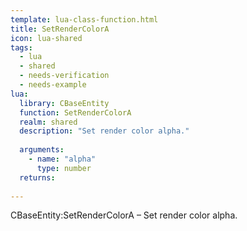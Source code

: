 ```yaml
---
template: lua-class-function.html
title: SetRenderColorA
icon: lua-shared
tags:
  - lua
  - shared
  - needs-verification
  - needs-example
lua:
  library: CBaseEntity
  function: SetRenderColorA
  realm: shared
  description: "Set render color alpha."
  
  arguments:
    - name: "alpha"
      type: number
  returns:
    
---
```


<div class="lua__search__keywords">
CBaseEntity:SetRenderColorA &#x2013; Set render color alpha.
</div>
